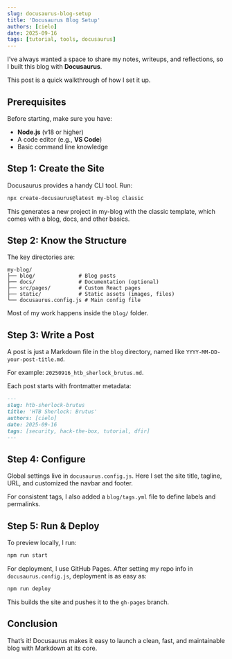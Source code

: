 ```yaml
---
slug: docusaurus-blog-setup
title: 'Docusaurus Blog Setup'
authors: [cielo]
date: 2025-09-16
tags: [tutorial, tools, docusaurus]
---
```


I’ve always wanted a space to share my notes, writeups, and reflections, so I built this blog with **Docusaurus**.  

This post is a quick walkthrough of how I set it up.

<!--truncate-->

## Prerequisites

Before starting, make sure you have:
- **Node.js** (v18 or higher)  
- A code editor (e.g., **VS Code**)  
- Basic command line knowledge  

## Step 1: Create the Site

Docusaurus provides a handy CLI tool. Run:

```bash
npx create-docusaurus@latest my-blog classic
```

This generates a new project in my-blog with the classic template, which comes with a blog, docs, and other basics.

## Step 2: Know the Structure

The key directories are:

```
my-blog/
├── blog/              # Blog posts
├── docs/              # Documentation (optional)
├── src/pages/         # Custom React pages
├── static/            # Static assets (images, files)
└── docusaurus.config.js # Main config file
```

Most of my work happens inside the `blog/` folder.

## Step 3: Write a Post

A post is just a Markdown file in the `blog` directory, named like `YYYY-MM-DD-your-post-title.md`.

For example: `20250916_htb_sherlock_brutus.md`.

Each post starts with frontmatter metadata:

```markdown
---
slug: htb-sherlock-brutus
title: 'HTB Sherlock: Brutus'
authors: [cielo]
date: 2025-09-16
tags: [security, hack-the-box, tutorial, dfir]
---
```

## Step 4: Configure

Global settings live in `docusaurus.config.js`. Here I set the site title, tagline, URL, and customized the navbar and footer.

For consistent tags, I also added a `blog/tags.yml` file to define labels and permalinks.

## Step 5: Run & Deploy

To preview locally, I run:

```bash
npm run start
```

For deployment, I use GitHub Pages. After setting my repo info in `docusaurus.config.js`, deployment is as easy as:

```bash
npm run deploy
```

This builds the site and pushes it to the `gh-pages` branch.

## Conclusion

That’s it! Docusaurus makes it easy to launch a clean, fast, and maintainable blog with Markdown at its core.
